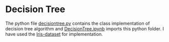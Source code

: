 # Decision Tree
The python file [decisiontree.py](https://github.com/ishanbhandari-19/My-ML-Library/blob/master/Decision_Tree/decisiontree.py) contains the class implementation of decision tree algorithm and [DecisionTree.ipynb](https://github.com/ishanbhandari-19/My-ML-Library/blob/master/Decision_Tree/DecisionTree.ipynb) imports this python folder.
I have used the [Iris-dataset](https://scikit-learn.org/stable/auto_examples/datasets/plot_iris_dataset.html) for implementation.
